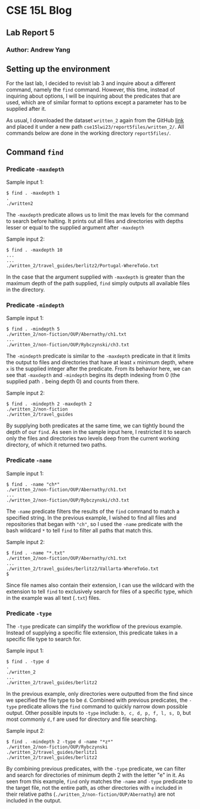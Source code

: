 # CSE 15L Blog
## Lab Report 5
### Author: Andrew Yang
## Setting up the environment
For the last lab, I decided to revisit lab 3 and inquire about a different command, namely the `find` command. However, this time, instead of inquiring about options, I will be inquiring about the predicates that are used, which are of similar format to options except a parameter has to be supplied after it.

As usual, I downloaded the dataset `written_2` again from the GitHub [link](https://github.com/ucsd-cse15l-w23/skill-demo1-data) and placed it under a new path `cse15lwi23/report5files/written_2/`. All commands below are done in the working directory `report5files/`.
## Command `find`
### Predicate `-maxdepth`
Sample input 1:
```
$ find . -maxdepth 1
.
./written2
```
The `-maxdepth` predicate allows us to limit the max levels for the command to search before halting. It prints out all files and directories with depths lesser or equal to the supplied argument after `-maxdepth`

Sample input 2:
```
$ find . -maxdepth 10
...
...
./written_2/travel_guides/berlitz2/Portugal-WhereToGo.txt
```
In the case that the argument supplied with `-maxdepth` is greater than the maximum depth of the path supplied, `find` simply outputs all available files in the directory.
### Predicate `-mindepth`
Sample input 1:
```
$ find . -mindepth 5
./written_2/non-fiction/OUP/Abernathy/ch1.txt
...
./written_2/non-fiction/OUP/Rybczynski/ch3.txt
```
The `-mindepth` predicate is similar to the `-maxdepth` predicate in that it limits the output to files and directories that have at least `x` minimum depth, where `x` is the supplied integer after the predicate. From its behavior here, we can see that `-maxdepth` and `-mindepth` begins its depth indexing from 0 (the supplied path `.` being depth 0) and counts from there.

Sample input 2:
```
$ find . -mindepth 2 -maxdepth 2
./written_2/non-fiction
./written_2/travel_guides
```
By supplying both predicates at the same time, we can tightly bound the depth of our `find`. As seen in the sample input here, I restricted it to search only the files and directories two levels deep from the current working directory, of which it returned two paths.

### Predicate `-name`
Sample input 1:
```
$ find . -name "ch*"
./written_2/non-fiction/OUP/Abernathy/ch1.txt
...
./written_2/non-fiction/OUP/Rybczynski/ch3.txt
```
The `-name` predicate filters the results of the `find` command to match a specified string. In the previous example, I wished to find all files and repositories that began with `"ch"`, so I used the `-name` predicate with the bash wildcard `*` to tell `find` to filter all paths that match this.

Sample input 2:
```
$ find . -name "*.txt"
./written_2/non-fiction/OUP/Abernathy/ch1.txt
...
./written_2/travel_guides/berlitz2/Vallarta-WhereToGo.txt
$
```
Since file names also contain their extension, I can use the wildcard with the extension to tell `find` to exclusively search for files of a specific type, which in the example was all text (`.txt`) files.
### Predicate `-type`
The `-type` predicate can simplify the workflow of the previous example. Instead of supplying a specific file extension, this predicate takes in a specific file type to search for.

Sample input 1:
```
$ find . -type d
.
./written_2
...
./written_2/travel_guides/berlitz2
```
In the previous example, only directories were outputted from the find since we specified the file type to be `d`. Combined with previous predicates, the `-type` predicate allows the `find` command to quickly narrow down possible output. Other possible inputs to `-type` include: `b, c, d, p, f, l, s, D`, but most commonly `d,f` are used for directory and file searching.

Sample input 2:
```
$ find . -mindepth 2 -type d -name "*z*"
./written_2/non-fiction/OUP/Rybczynski
./written_2/travel_guides/berlitz1
./written_2/travel_guides/berlitz2
```
By combining previous predicates, with the `-type` predicate, we can filter and search for directories of minimum depth 2 with the letter "e" in it. As seen from this example, `find` only matches the `-name` and `-type` predicate to the target file, not the entire path, as other directories with `e` included in their relative paths (`./written_2/non-fiction/OUP/Abernathy`) are not included in the output.
